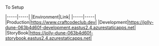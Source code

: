 To Setup

|-----|-----|
|Environment|Link|
|-----|-----|
|Production|https://www.craftcodeclub.dev|
|Development|https://jolly-dune-063b4d60f-development.eastus2.4.azurestaticapps.net|
|StoryBook|https://jolly-dune-063b4d60f-storybook.eastus2.4.azurestaticapps.net|

